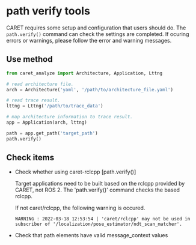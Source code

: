 # path verify tools

CARET requires some setup and configuration that users should do.
The `path.verify()` command can check the settings are completed.
If ocuring errors or warnings, please follow the error and warning messages.

## Use method

```python
from caret_analyze import Architecture, Application, Lttng

# read architecture file.
arch = Architecture('yaml', '/path/to/architecture_file.yaml')

# read trace result.
lttng = Lttng('/path/to/trace_data')

# map architecture information to trace result.
app = Application(arch, lttng)

path = app.get_path('target_path')
path.verify()
```

## Check items
- Check whether using caret-rclcpp [path.verify()]

    Target applications need to be built based on the rclcpp provided by CARET, not ROS 2.
    The 'path.verify()' command checks the based rclcpp.


    If not caret/rclcpp, the following warning is occured.
    ```
    WARNING : 2022-03-18 12:53:54 | 'caret/rclcpp' may not be used in subscriber of '/localization/pose_estimator/ndt_scan_matcher'.
    ```

- Check that path elements have valid message_context values

